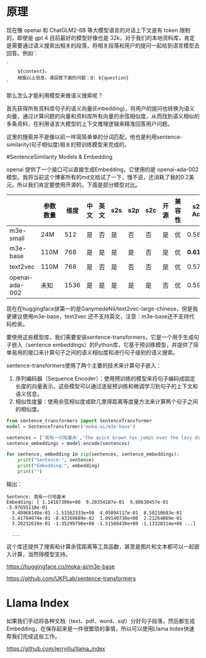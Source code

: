 # 原理



现在像 openai 和 ChatGLM2-6B 等大模型语言的对话上下文是有 token 限制的，即使是 gpt 4 目前最好的模型好像也是 32k，对于我们的本地资料库，肯定是需要通过语义搜索出相关的段落，将相关段落和用户的提问一起给到语言模型去回答。例如：

```
`
	${content}。
	根据以上信息，请回答下面的问题：Q: ${question}
`
```

那么怎么才能利用模型来做语义搜索呢？

首先获得所有资料库句子的语义向量(Embedding)，将用户的提问也转换为语义向量，通过计算问题的向量和资料库所有向量的余弦相似度，从而找到语义相似的多条资料，在利用语言大模型的上下文推理逻辑来精准回答用户问题。

这里的搜索并不是像以前一样简简单单的分词匹配，他也是利用sentence-similarity(句子相似度)相关的预训练模型来完成的。

#SentenceSimilarity Models & Embedding

openai 提供了一个接口可以直接生成Embedding，它使用的是 openai-ada-002 模型。我将当前这个博客所有的md文档试了一下，慢不说，还消耗了我的0.2美元。所以我们肯定要使用开源的，下面是部分模型对比。

|                | 参数数量 | 维度 | 中文 | 英文 | s2s  | s2p  | s2c  | 开源 | 兼容性 | s2s Acc    | s2p ndcg@10 |
| -------------- | -------- | ---- | ---- | ---- | ---- | ---- | ---- | ---- | ------ | ---------- | ----------- |
| m3e-small      | 24M      | 512  | 是   | 否   | 是   | 否   | 否   | 是   | 优     | 0.5834     | 0.7262      |
| m3e-base       | 110M     | 768  | 是   | 是   | 是   | 是   | 否   | 是   | 优     | **0.6157** | **0.8004**  |
| text2vec       | 110M     | 768  | 是   | 否   | 是   | 否   | 否   | 是   | 优     | 0.5755     | 0.6346      |
| openai-ada-002 | 未知     | 1536 | 是   | 是   | 是   | 是   | 是   | 否   | 优     | 0.5956     | 0.7786      |

现在在huggingface排第一的是GanymedeNil/text2vec-large-chinese，但是我更建议使用m3e-base，text2vec 还不支持英文，注意：m3e-base还不支持代码检索。

要使用这些模型库，我们需要安装sentence-transformers，它是一个用于生成句子嵌入（sentence embeddings）的Python库，它基于预训练模型，并提供了简单易用的接口来计算句子之间的语义相似度和进行句子级别的语义搜索。

sentence-transformers使用了两个主要的技术来计算句子嵌入：

1. 序列编码器（Sequence Encoder）：使用预训练的模型来将句子编码成固定长度的向量表示。这些模型可以通过逐层预训练和微调学习到句子的上下文和语义信息。
2. 相似性度量：使用余弦相似度或欧几里得距离等度量方法来计算两个句子之间的相似度。

```python
from sentence_transformers import SentenceTransformer
model = SentenceTransformer('moka-ai/m3e-base')

sentences = ['我有一只哈基米','The quick brown fox jumps over the lazy dog.']
sentence_embeddings = model.encode(sentences)

for sentence, embedding in zip(sentences, sentence_embeddings):
    print("Sentence:", sentence)
    print("Embedding:", embedding)
    print("")
```

输出：

```shell
Sentence: 我有一只哈基米
Embedding: [ 1.14187300e+00  9.20354187e-01  9.80630457e-01 -5.97655118e-01
  3.48968148e-01 -1.51562333e+00  4.05094117e-01  8.58210683e-01
 -3.41794074e-01 -8.43169689e-02  1.09149730e+00  2.21264869e-01
  3.20232630e-01 -1.35299790e+00 -1.51560438e+00 -1.13328314e+00 ...]
  
  ...
```

这个库还提供了搜索和计算余弦距离等工具函数，甚至是图片和文本都可以一起嵌入计算，当然得模型支持。

https://huggingface.co/moka-ai/m3e-base

https://github.com/UKPLab/sentence-transformers

# Llama Index

如果我们手动将各种文档（text、pdf、word、sql）分好句子段落，然后都生成Embedding，在保存起来是一件很繁琐的事情，所以可以使用Llama Index快速帮我们完成这些工作。

https://github.com/jerryjliu/llama_index